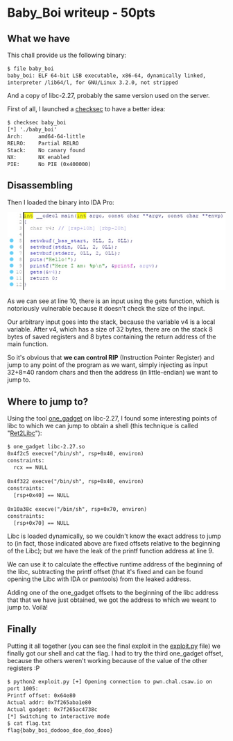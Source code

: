 # Baby_Boi writeup - 50pts

## What we have
This chall provide us the following binary:

    $ file baby_boi
    baby_boi: ELF 64-bit LSB executable, x86-64, dynamically linked, interpreter /lib64/l, for GNU/Linux 3.2.0, not stripped

And a copy of libc-2.27, probably the same version used on the server.

First of all, I launched a [checksec](https://github.com/slimm609/checksec.sh) to have a better idea:

    $ checksec baby_boi
    [*] './baby_boi'
    Arch:     amd64-64-little
    RELRO:    Partial RELRO
    Stack:    No canary found
    NX:       NX enabled
    PIE:      No PIE (0x400000)

## Disassembling
Then I loaded the binary into IDA Pro:

![Screenshot of the binary decompiled with IDA Pro](https://raw.githubusercontent.com/jacopotediosi/Writeups/master/CSAW-Quals-2019/Baby_Boi/Screenshots/1.jpg)

As we can see at line 10, there is an input using the gets function, which is notoriously vulnerable because it doesn't check the size of the input.

Our arbitrary input goes into the stack, because the variable v4 is a local variable.
After v4, which has a size of 32 bytes, there are on the stack 8 bytes of saved registers and 8 bytes containing the return address of the main function.

So it's obvious that **we can control RIP** (Instruction Pointer Register) and jump to any point of the program as we want, simply injecting as input 32+8=40 random chars and then the address (in little-endian) we want to jump to.

## Where to jump to?
Using the tool [one_gadget](https://github.com/david942j/one_gadget) on libc-2.27, I found some interesting points of libc to which we can jump to obtain a shell (this technique is called "[Ret2Libc](https://0x00sec.org/t/exploiting-techniques-000-ret2libc/1833)"):

    $ one_gadget libc-2.27.so 
	0x4f2c5 execve("/bin/sh", rsp+0x40, environ)
	constraints:
	  rcx == NULL

	0x4f322 execve("/bin/sh", rsp+0x40, environ)
	constraints:
	  [rsp+0x40] == NULL

	0x10a38c execve("/bin/sh", rsp+0x70, environ)
	constraints:
	  [rsp+0x70] == NULL

Libc is loaded dynamically, so we couldn't know the exact address to jump to (in fact, those indicated above are fixed offsets relative to the beginning of the Libc); but we have the leak of the printf function address at line 9.

We can use it to calculate the effective runtime address of the beginning of the libc, subtracting the printf offset (that it's fixed and can be found opening the Libc with IDA or pwntools) from the leaked address.

Adding one of the one_gadget offsets to the beginning of the libc address that that we have just obtained, we got the address to which we weant to jump to. Voilà!

## Finally
Putting it all together (you can see the final exploit in the [exploit.py](https://github.com/jacopotediosi/Writeups/blob/master/CSAW-Quals-2019/Baby_Boi/exploit.py) file) we finally got our shell and cat the flag.
I had to try the third one_gadget offset, because the others weren't working because of the value of the other registers :P

    $ python2 exploit.py [+] Opening connection to pwn.chal.csaw.io on port 1005:
	Printf offset: 0x64e80
	Actual addr: 0x7f265aba1e80
	Actual gadget: 0x7f265ac4738c
	[*] Switching to interactive mode
	$ cat flag.txt
	flag{baby_boi_dodooo_doo_doo_dooo}
